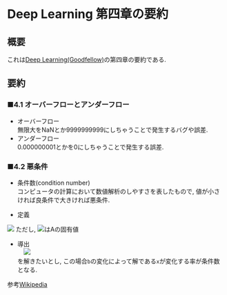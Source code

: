 # Deep Learning 第四章の要約
## 概要
 これは[Deep Learning(Goodfellow)](http://www.deeplearningbook.org/)の第四章の要約である.
 
## 要約
### ■4.1 オーバーフローとアンダーフロー
- オーバーフロー  
 無限大をNaNとか9999999999にしちゃうことで発生するバグや誤差.
- アンダーフロー  
 0.000000001とかを0にしちゃうことで発生する誤差.
 
 
### ■4.2 悪条件
- 条件数(condition number)  
  コンピュータの計算において数値解析のしやすさを表したもので, 値が小さければ良条件で大きければ悪条件.
  
- 定義  
<img src="https://latex.codecogs.com/gif.latex?\kappa(\mathbf{A})&space;=&space;max_i_j|\frac{\lambda_i}{\lambda_j}|">
ただし, <img src="https://latex.codecogs.com/gif.latex?\lambda">はAの固有値


- 導出  
　<img src="https://latex.codecogs.com/gif.latex?\boldsymbol{Ax=b}">  
を解きたいとし, この場合`b`の変化によって解である`x`が変化する率が条件数となる.  

参考[Wikipedia](https://ja.wikipedia.org/wiki/%E6%9D%A1%E4%BB%B6%E6%95%B0)  
